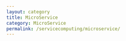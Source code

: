 ```yaml
---
layout: category
title: MicroService
category: MicroService
permalink: /servicecomputing/microservice/
---
```

